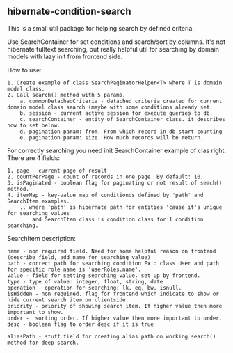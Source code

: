 ## hibernate-condition-search

This is a small util package for helping search by defined criteria.

Use SearchContainer for set conditions and search/sort by columns.
It's not hibernate fulltext searching, but really helpful util for searching by domain models with lazy init from frontend side.

How to use:

    1. Create example of class SearchPaginatorHelper<T> where T is domain model class.
    2. Call search() method with 5 params.
        a. commonDetachedCriteria - detached criteria created for current domain model class search (maybe with some conditions already set.
        b. session - current active session for execute queries to db.
        c. searchContainer - entity of SearchContainer class. it describes how to set below.
        d. pagination param: from. From which record in db start counting
        e. pagination param: size. How much records will be return.

For correctly searching you need init SearchContainer example of clas right.
There are 4 fields:

    1. page - current page of result
    2. countPerPage - count of records in one page. By default: 10.
    3. isPaginated - boolean flag for paginating or not result of seach() method.
    4. itemMap - key-value map of conditionds defined by 'path' and SearchItem examples.
        .. where 'path' is hibernate path for entities 'cause it's unique for searching values
            and SearchItem class is condition class for 1 condition searching.

SearchItem description:

    name - non required field. Need for some helpful reason on frontend (describe field, add name for searching value)
    path - correct path for searching condition Ex.: class User and path for specific role name is 'userRoles.name'.
    value - field for setting searching value. set up by frontend.
    type - type of value: integer, float, string, date
    operation - operation for searching: lk, eq, bw, isnull.
    isHidden - non required. flag for frontend which indicate to show or hide current search item on clientside.
    priority - priority of showing search item. If higher value then more important to show.
    order -  sorting order. If higher value then more important to order.
    desc - boolean flag to order desc if it is true

    aliasPath - stuff field for creating alias path on working search() method for deep search.
